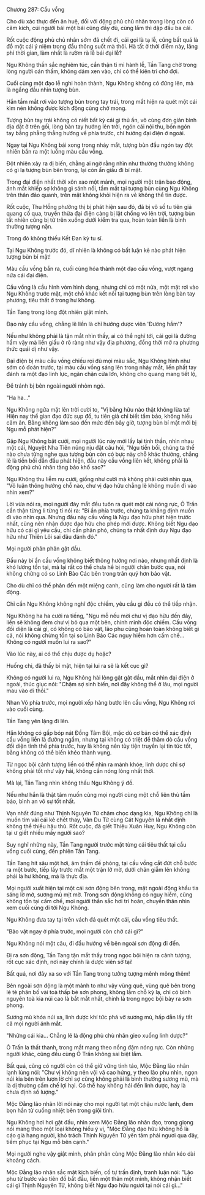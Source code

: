 




Chương 287: Cầu vồng


Cho dù xác thực đến ân huệ, đối với động phủ chủ nhân trong lòng còn có cảm kích, cúi người bái một bái cũng đầy đủ, cùng lắm thì dập đầu ba cái.

Rốt cuộc động phủ chủ nhân sớm đã chết đi, cái gọi là tạ lễ, cũng bất quá là đồ một cái ý niệm trong đầu thông suốt mà thôi. Hà tất ở thời điểm này, lãng phí thời gian, làm nhất là rườm rà lễ bái đại lễ?

Ngu Không thần sắc nghiêm túc, cẩn thận tỉ mỉ hành lễ, Tần Tang chờ trong lòng người oán thầm, không dám xen vào, chỉ có thể kiên trì chờ đợi.

Cuối cùng một đạo lễ nghi hoàn thành, Ngu Không không có đứng lên, mà là ngẩng đầu nhìn tượng bùn.

Hắn tầm mắt rơi vào tượng bùn trong tay trái, trong mắt hiện ra quét một cái kìm nén không được kích động cùng chờ mong.

Tượng bùn tay trái không có niết bất kỳ cái gì thủ ấn, vô cùng đơn giản bình địa đặt ở trên gối, lòng bàn tay hướng lên trời, ngón cái nội thu, bốn ngón tay bằng phẳng thẳng hướng về phía trước, chỉ hướng đại điện ở ngoài.

Ngay tại Ngu Không bái xong trong nháy mắt, tượng bùn đầu ngón tay đột nhiên bắn ra một luồng màu cầu vồng.

Đột nhiên xảy ra dị biến, chẳng ai ngờ rằng nhìn như thường thường không có gì lạ tượng bùn bên trong, lại còn ẩn giấu đi bí mật.

Trong đại điện nhất thời xôn xao một mảnh, mọi người một trận bạo động, ánh mắt khiếp sợ không gì sánh nổi, tầm mắt tại tượng bùn cùng Ngu Không trên thân đảo quanh, trên mặt không khỏi hiện ra vẻ không thể tin được.

Rốt cuộc, Thu Hồng phường thị bị phát hiện sau đó, đã bị vô số tu tiên giả quang cố qua, truyền thừa đại điện càng bị lật chổng vó lên trời, tượng bùn tất nhiên cũng bị từ trên xuống dưới kiểm tra qua, hoàn toàn liền là bình thường tượng nặn.

Trong đó không thiếu Kết Đan kỳ tu sĩ.

Tại Ngu Không trước đó, dĩ nhiên là không có bất luận kẻ nào phát hiện tượng bùn bí mật!

Màu cầu vồng bắn ra, cuối cùng hóa thành một đạo cầu vồng, vượt ngang nửa cái đại điện.

Cầu vồng là cầu hình vòm hình dạng, nhưng chỉ có một nửa, một mặt rơi vào Ngu Không trước mặt, một chỗ khác kết nối tại tượng bùn trên lòng bàn tay phương, tiêu thất ở trong hư không.

Tần Tang trong lòng đột nhiên giật mình.

Đạo này cầu vồng, chẳng lẽ liền là chỉ hướng dược viên 'Đường hầm'?

Nếu như không phải là tận mắt nhìn thấy, ai có thể nghĩ tới, cái gọi là đường hầm vậy mà liền giấu ở rõ ràng như vậy địa phương, đồng thời mở ra phương thức quái dị như vậy.

Đại điện bị màu cầu vồng chiếu rọi đủ mọi màu sắc, Ngu Không hình như sớm có đoán trước, tại màu cầu vồng sáng lên trong nháy mắt, liền phất tay đánh ra một đạo linh lực, ngăn chặn cửa lớn, không cho quang mang tiết lộ,

Để tránh bị bên ngoài người nhòm ngó.

"Ha ha..."

Ngu Không ngửa mặt lên trời cười to, "Vị bằng hữu nào thật không lừa ta! Hiện nay thế gian đạo đức sụp đổ, tu tiên giả chỉ biết tầm bảo, không hiểu cảm ân. Bằng không làm sao đến mức đến bây giờ, tượng bùn bí mật mới bị Ngu mỗ phát hiện?"

Gặp Ngu Không bật cười, mọi người lúc này mới lấy lại tinh thần, nhìn nhau một cái, Nguyệt Nha Tiên nũng nịu đặt câu hỏi, "Ngu tiền bối, chúng ta thế nào chưa từng nghe qua tượng bùn còn có bực này chỗ khác thường, chẳng lẽ là tiền bối dẫn đầu phát hiện, đầu này cầu vồng liên kết, không phải là động phủ chủ nhân tàng bảo khố sao?"

Ngu Không thu liễm nụ cười, giống như cười mà không phải cười nhìn qua, "Vô luận thông hướng chỗ nào, chư vị đạo hữu chẳng lẽ không muốn đi vào nhìn xem?"

Lời vừa nói ra, mọi người đáy mắt đều tuôn ra quét một cái nóng rực, Ô Trần cẩn thận từng li từng tí nói ra: "Bí ẩn phía trước, chúng ta khẳng định muốn đi vào nhìn qua. Nhưng đầu này cầu vồng là Ngu đạo hữu phát hiện trước nhất, cũng nên nhận được đạo hữu cho phép mới được. Không biết Ngu đạo hữu có cái gì yêu cầu, chỉ cần phân phó, chúng ta nhất định duy Ngu đạo hữu như Thiên Lôi sai đâu đánh đó."

Mọi người phân phân gật đầu.

Đầu này bí ẩn cầu vồng không biết thông hướng nơi nào, nhưng nhất định là khó lường tồn tại, mà lại rất có thể chưa hề bị người chân bước qua, nói không chừng có so Linh Bảo Các bên trong trân quý hơn bảo vật.

Cho dù chỉ có thể phân đến một miệng canh, cũng làm cho người rất là tâm động.

Chỉ cần Ngu Không không nghĩ độc chiếm, yêu cầu gì đều có thể tiếp nhận.

Ngu Không ha ha cười ra tiếng, "Ngu mỗ nếu mời chư vị đạo hữu đến đây, liền sẽ không đem chư vị bỏ qua một bên, chính mình độc chiếm. Cầu vồng đối diện là cái gì, có không có bảo vật, lão phu cũng hoàn toàn không biết gì cả, nói không chừng tồn tại so Linh Bảo Các nguy hiểm hơn cấm chế... Không có người muốn lui ra sao?"

Vào lúc này, ai có thể chịu được dụ hoặc?

Huống chi, đã thấy bí mật, hiện tại lui ra sẽ là kết cục gì?

Không có người lui ra, Ngu Không hài lòng gật gật đầu, mắt nhìn đại điện ở ngoài, thúc giục nói: "Chậm sợ sinh biến, nơi đây không thể ở lâu, mọi người mau vào đi thôi."

Nhan Võ phía trước, mọi người xếp hàng bước lên cầu vồng, Ngu Không rơi vào cuối cùng.

Tần Tang yên lặng đi lên.

Hắn không có gấp bóp nát Đồng Tâm Bội, mặc dù cơ bản có thể xác định cầu vồng liền là đường ngầm, nhưng tại không có triệt để thăm dò cầu vồng đối diện tình thế phía trước, hay là không nên tùy tiện truyền lại tin tức tốt, bằng không có thể biến khéo thành vụng.

Từ ngọc bội cảnh tượng liền có thể nhìn ra mánh khóe, linh dược chỉ sợ không phải tốt như vậy hái, không cần nóng lòng nhất thời.

Mà lại, Tần Tang nhìn không thấu Ngu Không ý đồ.

Nếu như hắn là thật tâm muốn cùng mọi người cùng một chỗ liên thủ tầm bảo, bình an vô sự tốt nhất.

Vạn nhất đúng như Thịnh Nguyên Tử châm chọc dạng kia, Ngu Không chỉ là muốn tìm vài cái kẻ chết thay, Vân Du Tử cùng Cát Nguyên là nhất định không thể thiếu hậu thủ. Rốt cuộc, đã giết Thiệu Xuân Huy, Ngu Không còn tại ư giết nhiều mấy người sao?

Suy nghĩ những này, Tần Tang người trước mặt từng cái tiêu thất tại cầu vồng cuối cùng, đến phiên Tần Tang.

Tần Tang hít sâu một hơi, âm thầm đề phòng, tại cầu vồng cắt đứt chỗ bước ra một bước, tiếp lấy trước mắt một trận lờ mờ, dưới chân giẫm lên không phải là hư không, mà là thực địa.

Mọi người xuất hiện tại một cái sơn động bên trong, mặt ngoài động khẩu tia sáng lờ mờ, sương mù mịt mờ. Trong sơn động không có nguy hiểm, cũng không tồn tại cấm chế, mọi người thần sắc hơi trì hoãn, chuyển thân nhìn xem cuối cùng đi tới Ngu Không.

Ngu Không đưa tay tại trên vách đá quét một cái, cầu vồng tiêu thất.

"Bảo vật ngay ở phía trước, mọi người còn chờ cái gì?"

Ngu Không nói một câu, đi đầu hướng về bên ngoài sơn động đi đến.

Đi ra sơn động, Tần Tang tận mắt thấy trong ngọc bội hiện ra cảnh tượng, rốt cục xác định, nơi này chính là dược viên sở tại!

Bất quá, nơi đây xa so với Tần Tang trong tưởng tượng mênh mông thêm!

Bên ngoài sơn động là một mảnh to như vậy vùng quê, vùng quê bên trong lẻ tẻ phân bố vài toà thấp bé sơn phong, không lắm chỗ kỳ lạ, chỉ có bình nguyên toà kia núi cao là bắt mắt nhất, chính là trong ngọc bội bày ra sơn phong.

Sương mù khóa núi xa, linh dược khí tức phá vỡ sương mù, hấp dẫn lấy tất cả mọi người ánh mắt.

"Những cái kia... Chẳng lẽ là động phủ chủ nhân gieo xuống linh dược?"

Ô Trần la thất thanh, trong mắt mang theo nồng đậm nóng rực. Còn những người khác, cũng đều cùng Ô Trần không sai biệt lắm.

Bất quá, cũng có người còn có thể giữ vững tỉnh táo, Mộc Đằng lão nhân lạnh lùng nói: "Chư vị không nên vội vã cao hứng, y theo lão phu nhìn, ngọn núi kia bên trên lượn lờ chỉ sợ cũng không phải là bình thường sương mù, mà là dị thường cấm chế lợi hại. Có thể hay không hái đến linh dược, hay là chưa định số lượng."

Mộc Đằng lão nhân lời nói này cho mọi người tạt một chậu nước lạnh, đem bọn hắn từ cuồng nhiệt bên trong giội tỉnh.

Ngu Không hơi hơi gật đầu, nhìn xem Mộc Đằng lão nhân đạo, trong giọng nói mang theo một loại không hiểu ý vị, "Mộc Đằng đạo hữu không hổ là cáo già hạng người, khó trách Thịnh Nguyên Tử yên tâm phái ngươi qua đây, tiềm phục tại Ngu mỗ bên cạnh."

Mọi người nghe vậy giật mình, phân phân cùng Mộc Đằng lão nhân kéo dài khoảng cách.

Mộc Đằng lão nhân sắc mặt kịch biến, cố tự trấn định, tranh luận nói: "Lão phu từ bước vào tiên đồ bắt đầu, liền một thân một mình, không nhận biết cái gì Thịnh Nguyên Tử, không biết Ngu đạo hữu ngươi tại nói cái gì..."




